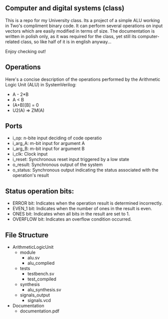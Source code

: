 ## Computer and digital systems (class)

This is a repo for my University class. Its a project of a simple ALU working in Two's compliment binary code. It can perform several operations on input vectors which are easily modified in terms of size. The documentation is written in polish only, as it was required for the class, yet still its computer-related class, so like half of it is in english anyway...

Enjoy checking out!

## Operations

Here's a concise description of the operations performed by the Arithmetic Logic Unit (ALU) in SystemVerilog:


- A - 2*B
- A < B
- (A+B)[B] = 0
- U2(A) => ZM(A)

## Ports

- i_op: n-bite input deciding of code operatio
- i_arg_A: m-bit input for argument A
- i_arg_B: m-bit input for argument B
- i_clk: Clock input
- i_reset: Synchronous reset input triggered by a low state
- o_result: Synchronous output of the system
- o_status: Synchronous output indicating the status associated with the operation's result

## Status operation bits:
- ERROR bit: Indicates when the operation result is determined incorrectly.
- EVEN_1 bit: Indicates when the number of ones in the result is even.
- ONES bit: Indicates when all bits in the result are set to 1.
- OVERFLOW bit: Indicates an overflow condition occurred.

## File Structure

- ArithmeticLogicUnit
	- module
		- alu.sv
		- alu_complied
	- tests
		- testbench.sv
		- test_compiled
	- synthesis
		- alu_synthesis.sv
	- signals_output
		- signals.vcd
- Documentation
	- documentation.pdf
